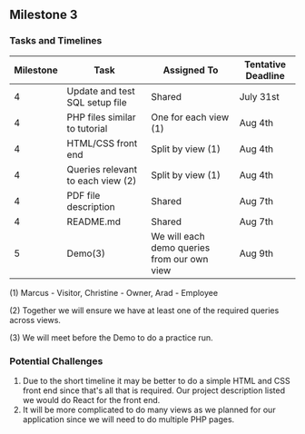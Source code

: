 ## Milestone 3

### Tasks and Timelines

| Milestone | Task                                   | Assigned To                                  | Tentative Deadline | 
|-----------|----------------------------------------|----------------------------------------------|--------------------|
| 4         | Update and test SQL setup file         | Shared                                       | July 31st          |  
| 4         | PHP files similar to tutorial          | One for each view (1)                        | Aug 4th            |
| 4         | HTML/CSS front end                     | Split by view (1)                            | Aug 4th            |
| 4         | Queries relevant to each view (2)      | Split by view (1)                            | Aug 4th            |
| 4         | PDF file description                   | Shared                                       | Aug 7th            |  
| 4         | README.md                              | Shared                                       | Aug 7th            |
| 5         | Demo(3)                                | We will each demo queries from our own view  | Aug 9th            |  

<p> (1) Marcus - Visitor, Christine - Owner, Arad - Employee </p>
<p> (2) Together we will ensure we have at least one of the required queries across views. </p>
<p> (3) We will meet before the Demo to do a practice run. </p>

### Potential Challenges

1. Due to the short timeline it may be better to do a simple HTML and CSS front end since that's all that is required. Our project description listed we would do React for the front end.
2. It will be more complicated to do many views as we planned for our application since we will need to do multiple PHP pages.
